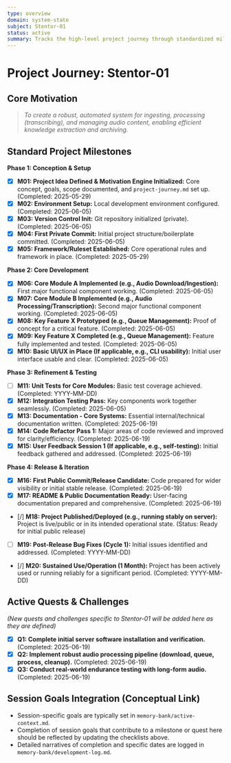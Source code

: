 ```yaml
---
type: overview
domain: system-state
subject: Stentor-01
status: active
summary: Tracks the high-level project journey through standardized milestones and specific quests, anchoring the project to its core motivation of creating a robust, automated audio processing system.
---
```


# Project Journey: Stentor-01

## Core Motivation
> *To create a robust, automated system for ingesting, processing (transcribing), and managing audio content, enabling efficient knowledge extraction and archiving.*

## Standard Project Milestones

**Phase 1: Conception & Setup**
- [x] **M01: Project Idea Defined & Motivation Engine Initialized:** Core concept, goals, scope documented, and `project-journey.md` set up. (Completed: 2025-05-29)
- [x] **M02: Environment Setup:** Local development environment configured. (Completed: 2025-06-05)
- [x] **M03: Version Control Init:** Git repository initialized (private). (Completed: 2025-06-05)
- [x] **M04: First Private Commit:** Initial project structure/boilerplate committed. (Completed: 2025-06-05)
- [x] **M05: Framework/Ruleset Established:** Core operational rules and framework in place. (Completed: 2025-05-29)

**Phase 2: Core Development**
- [x] **M06: Core Module A Implemented (e.g., Audio Download/Ingestion):** First major functional component working. (Completed: 2025-06-05)
- [x] **M07: Core Module B Implemented (e.g., Audio Processing/Transcription):** Second major functional component working. (Completed: 2025-06-05)
- [x] **M08: Key Feature X Prototyped (e.g., Queue Management):** Proof of concept for a critical feature. (Completed: 2025-06-05)
- [x] **M09: Key Feature X Completed (e.g., Queue Management):** Feature fully implemented and tested. (Completed: 2025-06-05)
- [x] **M10: Basic UI/UX in Place (If applicable, e.g., CLI usability):** Initial user interface usable and clear. (Completed: 2025-06-05)

**Phase 3: Refinement & Testing**
- [ ] **M11: Unit Tests for Core Modules:** Basic test coverage achieved. (Completed: YYYY-MM-DD)
- [x] **M12: Integration Testing Pass:** Key components work together seamlessly. (Completed: 2025-06-05)
- [x] **M13: Documentation - Core Systems:** Essential internal/technical documentation written. (Completed: 2025-06-19)
- [x] **M14: Code Refactor Pass 1:** Major areas of code reviewed and improved for clarity/efficiency. (Completed: 2025-06-19)
- [x] **M15: User Feedback Session 1 (If applicable, e.g., self-testing):** Initial feedback gathered and addressed. (Completed: 2025-06-19)

**Phase 4: Release & Iteration**
- [x] **M16: First Public Commit/Release Candidate:** Code prepared for wider visibility or initial stable release. (Completed: 2025-06-19)
- [x] **M17: README & Public Documentation Ready:** User-facing documentation prepared and comprehensive. (Completed: 2025-06-19)
- [/] **M18: Project Published/Deployed (e.g., running stably on server):** Project is live/public or in its intended operational state. (Status: Ready for initial public release)
- [ ] **M19: Post-Release Bug Fixes (Cycle 1):** Initial issues identified and addressed. (Completed: YYYY-MM-DD)
- [/] **M20: Sustained Use/Operation (1 Month):** Project has been actively used or running reliably for a significant period. (Completed: YYYY-MM-DD)

## Active Quests & Challenges
*(New quests and challenges specific to Stentor-01 will be added here as they are defined)*
- [x] **Q1: Complete initial server software installation and verification.** (Completed: 2025-06-19)
- [x] **Q2: Implement robust audio processing pipeline (download, queue, process, cleanup).** (Completed: 2025-06-19)
- [x] **Q3: Conduct real-world endurance testing with long-form audio.** (Completed: 2025-06-19)

## Session Goals Integration (Conceptual Link)
*   Session-specific goals are typically set in `memory-bank/active-context.md`.
*   Completion of session goals that contribute to a milestone or quest here should be reflected by updating the checklists above.
*   Detailed narratives of completion and specific dates are logged in `memory-bank/development-log.md`. 